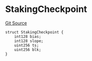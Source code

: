 # StakingCheckpoint
[Git Source](https://github.com/nayms/contracts-v3/blob/08976c385ed293c18988aa46a13c47179dbb0a28/src/shared/FreeStructs.sol)


```solidity
struct StakingCheckpoint {
    int128 bias;
    int128 slope;
    uint256 ts;
    uint256 blk;
}
```

